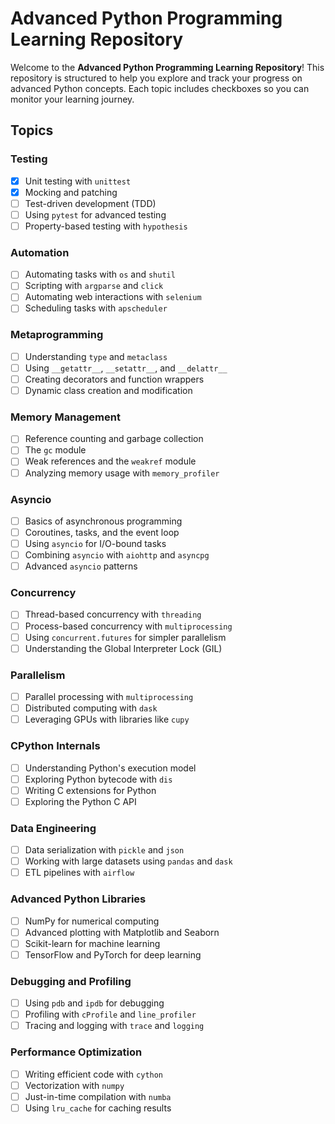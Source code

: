# Advanced Python Programming Learning Repository

Welcome to the **Advanced Python Programming Learning Repository**! This repository is structured to help you explore and track your progress on advanced Python concepts. Each topic includes checkboxes so you can monitor your learning journey.

## Topics

### Testing
- [x] Unit testing with `unittest`
- [x] Mocking and patching
- [ ] Test-driven development (TDD)
- [ ] Using `pytest` for advanced testing
- [ ] Property-based testing with `hypothesis`

### Automation
- [ ] Automating tasks with `os` and `shutil`
- [ ] Scripting with `argparse` and `click`
- [ ] Automating web interactions with `selenium`
- [ ] Scheduling tasks with `apscheduler`

### Metaprogramming
- [ ] Understanding `type` and `metaclass`
- [ ] Using `__getattr__`, `__setattr__`, and `__delattr__`
- [ ] Creating decorators and function wrappers
- [ ] Dynamic class creation and modification

### Memory Management
- [ ] Reference counting and garbage collection
- [ ] The `gc` module
- [ ] Weak references and the `weakref` module
- [ ] Analyzing memory usage with `memory_profiler`

### Asyncio
- [ ] Basics of asynchronous programming
- [ ] Coroutines, tasks, and the event loop
- [ ] Using `asyncio` for I/O-bound tasks
- [ ] Combining `asyncio` with `aiohttp` and `asyncpg`
- [ ] Advanced `asyncio` patterns

### Concurrency
- [ ] Thread-based concurrency with `threading`
- [ ] Process-based concurrency with `multiprocessing`
- [ ] Using `concurrent.futures` for simpler parallelism
- [ ] Understanding the Global Interpreter Lock (GIL)

### Parallelism
- [ ] Parallel processing with `multiprocessing`
- [ ] Distributed computing with `dask`
- [ ] Leveraging GPUs with libraries like `cupy`

### CPython Internals
- [ ] Understanding Python's execution model
- [ ] Exploring Python bytecode with `dis`
- [ ] Writing C extensions for Python
- [ ] Exploring the Python C API

### Data Engineering
- [ ] Data serialization with `pickle` and `json`
- [ ] Working with large datasets using `pandas` and `dask`
- [ ] ETL pipelines with `airflow`

### Advanced Python Libraries
- [ ] NumPy for numerical computing
- [ ] Advanced plotting with Matplotlib and Seaborn
- [ ] Scikit-learn for machine learning
- [ ] TensorFlow and PyTorch for deep learning

### Debugging and Profiling
- [ ] Using `pdb` and `ipdb` for debugging
- [ ] Profiling with `cProfile` and `line_profiler`
- [ ] Tracing and logging with `trace` and `logging`

### Performance Optimization
- [ ] Writing efficient code with `cython`
- [ ] Vectorization with `numpy`
- [ ] Just-in-time compilation with `numba`
- [ ] Using `lru_cache` for caching results
